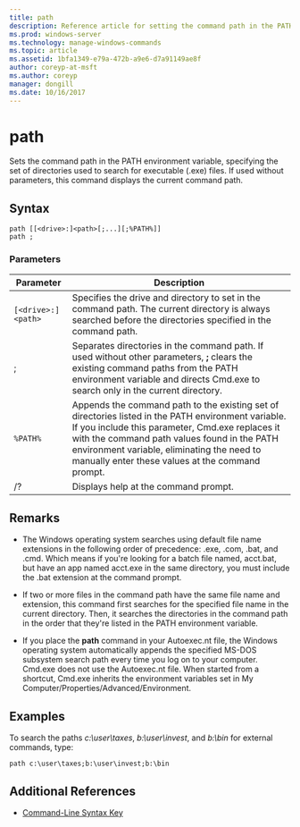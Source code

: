 ```yaml
---
title: path
description: Reference article for setting the command path in the PATH environment variable, specifying the set of directories used to search for executable (.exe) files.
ms.prod: windows-server
ms.technology: manage-windows-commands
ms.topic: article
ms.assetid: 1bfa1349-e79a-472b-a9e6-d7a91149ae8f
author: coreyp-at-msft
ms.author: coreyp
manager: dongill
ms.date: 10/16/2017
---
```


# path

Sets the command path in the PATH environment variable, specifying the set of directories used to search for executable (.exe) files. If used without parameters, this command displays the current command path.

## Syntax

```
path [[<drive>:]<path>[;...][;%PATH%]]
path ;
```

### Parameters

| Parameter | Description |
|--|--|
| `[<drive>:]<path>` | Specifies the drive and directory to set in the command path. The current directory is always searched before the directories specified in the command path. |
| ; | Separates directories in the command path. If used without other parameters, **;** clears the existing command paths from the PATH environment variable and directs Cmd.exe to search only in the current directory. |
| `%PATH%` | Appends the command path to the existing set of directories listed in the PATH environment variable. If you include this parameter, Cmd.exe replaces it with the command path values found in the PATH environment variable, eliminating the need to manually enter these values at the command prompt. |
| /? | Displays help at the command prompt. |

## Remarks


- The Windows operating system searches using default file name extensions in the following order of precedence: .exe, .com, .bat, and .cmd. Which means if you're looking for a batch file named, acct.bat, but have an app named acct.exe in the same directory, you must include the .bat extension at the command prompt.

- If two or more files in the command path have the same file name and extension, this command first searches for the specified file name in the current directory. Then, it searches the directories in the command path in the order that they're listed in the PATH environment variable.

- If you place the **path** command in your Autoexec.nt file, the Windows operating system automatically appends the specified MS-DOS subsystem search path every time you log on to your computer. Cmd.exe does not use the Autoexec.nt file. When started from a shortcut, Cmd.exe inherits the environment variables set in My Computer/Properties/Advanced/Environment.

## Examples

To search the paths *c:\user\taxes*, *b:\user\invest*, and *b:\bin* for external commands, type:

```
path c:\user\taxes;b:\user\invest;b:\bin
```

## Additional References

- [Command-Line Syntax Key](command-line-syntax-key.md)
